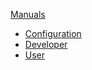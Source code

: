 [Manuals](https://github.com/awakecoding/FreeRDP-Manuals)
* [Configuration](https://github.com/awakecoding/FreeRDP-Manuals/blob/master/Configuration/FreeRDP-Configuration-Manual.markdown)
* [Developer](https://github.com/awakecoding/FreeRDP-Manuals/blob/master/Developer/FreeRDP-Developer-Manual.markdown)
* [User](https://github.com/awakecoding/FreeRDP-Manuals/blob/master/User/FreeRDP-User-Manual.markdown)